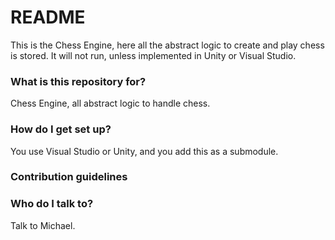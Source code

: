 # README #

This is the Chess Engine, here all the abstract logic to create and play chess is stored.
It will not run, unless implemented in Unity or Visual Studio.

### What is this repository for? ###
Chess Engine, all abstract logic to handle chess.

### How do I get set up? ###
You use Visual Studio or Unity, and you add this as a submodule.


### Contribution guidelines ###



### Who do I talk to? ###

Talk to Michael.
